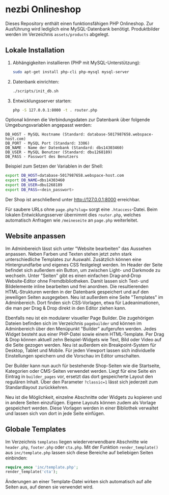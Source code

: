 # nezbi Onlineshop

Dieses Repository enthält einen funktionsfähigen PHP Onlineshop. Zur Ausführung wird lediglich eine MySQL-Datenbank benötigt. Produktbilder werden im Verzeichnis `assets/products` abgelegt.

## Lokale Installation

1. Abhängigkeiten installieren (PHP mit MySQL-Unterstützung):
   ```bash
   sudo apt-get install php-cli php-mysql mysql-server
   ```
2. Datenbank einrichten:
   ```bash
   ./scripts/init_db.sh
   ```
3. Entwicklungsserver starten:
   ```bash
   php -S 127.0.0.1:8000 -t . router.php
   ```

Optional können die Verbindungsdaten zur Datenbank über folgende
Umgebungsvariablen angepasst werden:

```
DB_HOST - MySQL Hostname (Standard: database-5017987658.webspace-host.com)
DB_PORT - MySQL Port (Standard: 3306)
DB_NAME - Name der Datenbank (Standard: dbs14303460)
DB_USER - MySQL Benutzer (Standard: dbu1268189)
DB_PASS - Passwort des Benutzers
```

Beispiel zum Setzen der Variablen in der Shell:

```bash
export DB_HOST=database-5017987658.webspace-host.com
export DB_NAME=dbs14303460
export DB_USER=dbu1268189
export DB_PASS=<dein_passwort>
```

Der Shop ist anschließend unter <http://127.0.0.1:8000> erreichbar.

Für saubere URLs ohne `page.php?slug=` sorgt eine `.htaccess`-Datei. Beim
lokalen Entwicklungsserver übernimmt dies `router.php`, welches automatisch
Anfragen wie `/meineseite` an `page.php` weiterleitet.

## Website anpassen

Im Adminbereich lässt sich unter "Website bearbeiten" das Aussehen anpassen. Neben Farben und Texten stehen jetzt zehn stark unterschiedliche Templates zur Auswahl. Zusätzlich können eine Hintergrundfarbe und eigenes CSS festgelegt werden.
Im Header der Seite befindet sich außerdem ein Button, um zwischen Light- und Darkmode zu wechseln.
Unter "Seiten" gibt es einen einfachen Drag‑and‑Drop Website‑Editor ohne Fremdbibliotheken. Damit lassen sich Text‑ und Bildelemente inline bearbeiten und frei anordnen. Die resultierenden HTML‑Strukturen werden in der Datenbank gespeichert und auf den jeweiligen Seiten ausgegeben.
Neu ist außerdem eine Seite "Templates" im Adminbereich. Dort finden sich CSS‑Vorlagen, etwa für Ladeanimationen, die man per Drag & Drop direkt in den Editor ziehen kann.

Ebenfalls neu ist ein modularer visueller Page Builder. Die zugehörigen Dateien befinden sich im Verzeichnis `pagebuilder` und können im Adminbereich über den Menüpunkt "Builder" aufgerufen werden. Jedes Widget besteht aus einer PHP-Datei sowie einem HTML-Template. Per Drag & Drop können aktuell zehn Beispiel-Widgets wie Text, Bild oder Video auf die Seite gezogen werden. Neu ist außerdem ein Breakpoint-System für Desktop, Tablet und Mobile. Für jeden Viewport lassen sich individuelle Einstellungen speichern und die Vorschau im Editor umschalten.

Der Builder kann nun auch für bestehende Shop-Seiten wie die Startseite, Kategorien oder CMS-Seiten verwendet werden. Liegt für eine Seite ein Eintrag in `builder_pages` vor, ersetzt das dort gespeicherte Layout den regulären Inhalt. Über den Parameter `?classic=1` lässt sich jederzeit zum Standardlayout zurückkehren.

Neu ist die Möglichkeit, einzelne Abschnitte oder Widgets zu kopieren und in andere Seiten einzufügen. Eigene Layouts können zudem als Vorlage gespeichert werden. Diese Vorlagen werden in einer Bibliothek verwaltet und lassen sich von dort in jede Seite einfügen.

## Globale Templates

Im Verzeichnis `templates` liegen wiederverwendbare Abschnitte wie `header.php`, `footer.php` oder `cta.php`. Mit der Funktion `render_template()` aus `inc/template.php` lassen sich diese Bereiche auf beliebigen Seiten einbinden:

```php
require_once 'inc/template.php';
render_template('cta');
```

Änderungen an einer Template-Datei wirken sich automatisch auf alle Seiten aus, auf denen sie verwendet wird.
